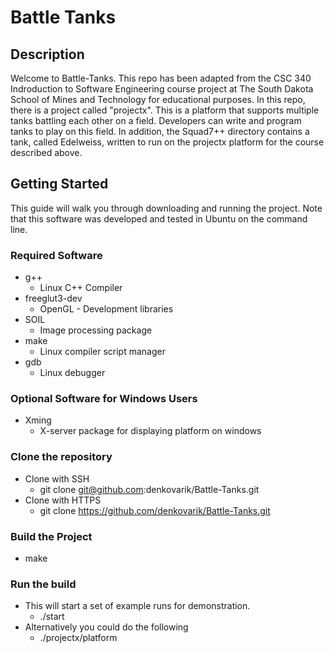 # Battle Tanks

## Description
Welcome to Battle-Tanks. This repo has been adapted from the CSC 340 
Indroduction to Software Engineering course 
project at The South Dakota School of Mines and Technology for educational 
purposes. In this repo, there is a project called "projectx". This is a 
platform that supports multiple tanks battling each other on a field. 
Developers can write and program tanks to play on this field. In addition, 
the Squad7++ directory contains a tank, called Edelweiss, written to run on 
the projectx platform for the course described above. 


## Getting Started
This guide will walk you through downloading and running the project. 
Note that this software was developed and tested in Ubuntu on the command 
line.

### Required Software
* g++
   * Linux C++ Compiler 
* freeglut3-dev
   * OpenGL - Development libraries
* SOIL
   * Image processing package
* make
   * Linux compiler script manager
* gdb
   * Linux debugger

### Optional Software for Windows Users
* Xming
   * X-server package for displaying platform on windows
   
### Clone the repository
  * Clone with SSH
    * git clone git@github.com:denkovarik/Battle-Tanks.git
  * Clone with HTTPS
    * git clone https://github.com/denkovarik/Battle-Tanks.git
    
### Build the Project
  * make
  
### Run the build
  * This will start a set of example runs for demonstration. 
    * ./start
  * Alternatively you could do the following
    * ./projectx/platform
